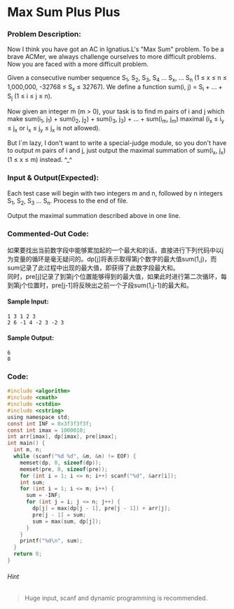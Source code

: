 # Max Sum Plus Plus
### Problem Description:
Now I think you have got an AC in Ignatius.L's "Max Sum" problem. To be a brave ACMer, we always challenge ourselves to more difficult problems. Now you are faced with a more difficult problem.

Given a consecutive number sequence S<sub>1</sub>, S<sub>2</sub>, S<sub>3</sub>, S<sub>4</sub> ... S<sub>x</sub>, ... S<sub>n</sub> (1 ≤ x ≤ n ≤ 1,000,000, -32768 ≤ S<sub>x</sub> ≤ 32767). We define a function sum(i, j) = S<sub>i</sub> + ... + S<sub>j</sub> (1 ≤ i ≤ j ≤ n).

Now given an integer m (m > 0), your task is to find m pairs of i and j which make sum(i<sub>1</sub>, j<sub>1</sub>) + sum(i<sub>2</sub>, j<sub>2</sub>) + sum(i<sub>3</sub>, j<sub>3</sub>) + ... + sum(i<sub>m</sub>, j<sub>m</sub>) maximal (i<sub>x</sub> ≤ i<sub>y</sub> ≤ j<sub>x</sub> or i<sub>x</sub> ≤ j<sub>y</sub> ≤ j<sub>x</sub> is not allowed).

But I`m lazy, I don't want to write a special-judge module, so you don't have to output m pairs of i and j, just output the maximal summation of sum(i<sub>x</sub>, j<sub>x</sub>)(1 ≤ x ≤ m) instead. ^_^

### Input & Output(Expected):
Each test case will begin with two integers m and n, followed by n integers S<sub>1</sub>, S<sub>2</sub>, S<sub>3</sub> ... S<sub>n</sub>.
Process to the end of file.

Output the maximal summation described above in one line.

### Commented-Out Code:
如果要找出当前数字段中能够累加起的一个最大和的话，直接进行下列代码中以j为变量的循环是毫无疑问的。dp[j]将表示取得第j个数字的最大值sum(1,j)，而sum记录了此过程中出现的最大值，即获得了此数字段最大和。  
同时，pre[j]记录了到第j个位置能够得到的最大值，如果此时进行第二次循环，每到第j个位置时，pre[j-1]将反映出之前一个子段sum(1,j-1)的最大和。

#### Sample Input:
```
1 3 1 2 3
2 6 -1 4 -2 3 -2 3
```
#### Sample Output:
```
6
8
```

### Code:
```c
#include <algorithm>
#include <cmath>
#include <cstdio>
#include <cstring>
using namespace std;
const int INF = 0x3f3f3f3f;
const int imax = 1000010;
int arr[imax], dp[imax], pre[imax];
int main() {
  int m, n;
  while (scanf("%d %d", &m, &n) != EOF) {
    memset(dp, 0, sizeof(dp));
    memset(pre, 0, sizeof(pre));
    for (int i = 1; i <= n; i++) scanf("%d", &arr[i]);
    int sum;
    for (int i = 1; i <= m; i++) {
      sum = -INF;
      for (int j = i; j <= n; j++) {
        dp[j] = max(dp[j - 1], pre[j - 1]) + arr[j];
        pre[j - 1] = sum;
        sum = max(sum, dp[j]);
      }
    }
    printf("%d\n", sum);
  }
  return 0;
}
```

###### Hint
>Huge input, scanf and dynamic programming is recommended.